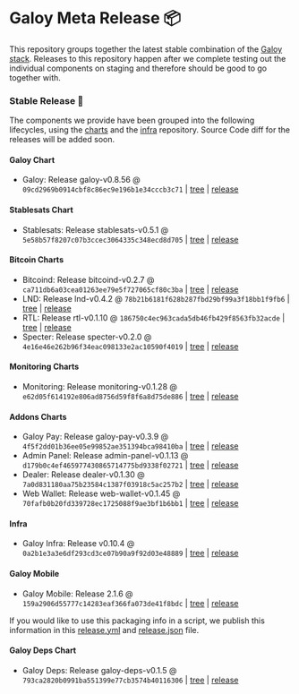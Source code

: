 # Galoy Meta Release 📦

This repository groups together the latest stable combination of the [Galoy stack](https://github.com/GaloyMoney/awesome-galoy#tech-components). 
Releases to this repository happen after we complete testing out the individual components on staging and therefore should be good to go together with.

### Stable Release 🎉

The components we provide have been grouped into the following lifecycles, using the [charts](https://github.com/GaloyMoney/charts) and the [infra](https://github.com/GaloyMoney/galoy-infra) repository. 
Source Code diff for the releases will be added soon.

#### Galoy Chart
- Galoy: Release galoy-v0.8.56 @ `09cd2969b0914cbf8c86ec9e196b1e34cccb3c71` | [tree](https://github.com/GaloyMoney/charts/tree/09cd2969b0914cbf8c86ec9e196b1e34cccb3c71/charts/galoy) | [release](https://github.com/GaloyMoney/charts/releases/tag/galoy-v0.8.56)

#### Stablesats Chart
- Stablesats: Release stablesats-v0.5.1 @ `5e58b57f8207c07b3ccec3064335c348ecd8d705` | [tree](https://github.com/GaloyMoney/charts/tree/5e58b57f8207c07b3ccec3064335c348ecd8d705/charts/stablesats) | [release](https://github.com/GaloyMoney/charts/releases/tag/stablesats-v0.5.1)

#### Bitcoin Charts
- Bitcoind: Release bitcoind-v0.2.7 @ `ca711db6a03cea01263ee79e5f727065cf80c3ba` | [tree](https://github.com/GaloyMoney/charts/tree/ca711db6a03cea01263ee79e5f727065cf80c3ba/charts/bitcoind) | [release](https://github.com/GaloyMoney/charts/releases/tag/bitcoind-v0.2.7)
- LND: Release lnd-v0.4.2 @ `78b21b6181f628b287fbd29bf99a3f18bb1f9fb6` | [tree](https://github.com/GaloyMoney/charts/tree/78b21b6181f628b287fbd29bf99a3f18bb1f9fb6/charts/lnd) | [release](https://github.com/GaloyMoney/charts/releases/tag/lnd-v0.4.2)
- RTL: Release rtl-v0.1.10 @ `186750c4ec963cada5db46fb429f8563fb32acde` | [tree](https://github.com/GaloyMoney/charts/tree/186750c4ec963cada5db46fb429f8563fb32acde/charts/rtl) | [release](https://github.com/GaloyMoney/charts/releases/tag/rtl-v0.1.10)
- Specter: Release specter-v0.2.0 @ `4e16e46e262b96f34eac098133e2ac10590f4019` | [tree](https://github.com/GaloyMoney/charts/tree/4e16e46e262b96f34eac098133e2ac10590f4019/charts/specter) | [release](https://github.com/GaloyMoney/charts/releases/tag/specter-v0.2.0)

#### Monitoring Charts
- Monitoring: Release monitoring-v0.1.28 @ `e62d05f614192e806ad8756d59f8f6a8d75de886` | [tree](https://github.com/GaloyMoney/charts/tree/e62d05f614192e806ad8756d59f8f6a8d75de886/charts/monitoring) | [release](https://github.com/GaloyMoney/charts/releases/tag/monitoring-v0.1.28)

#### Addons Charts
- Galoy Pay: Release galoy-pay-v0.3.9 @ `4f5f2dd01b36ee05e99852ae351394bca98410ba` | [tree](https://github.com/GaloyMoney/charts/tree/4f5f2dd01b36ee05e99852ae351394bca98410ba/charts/galoy-pay) | [release](https://github.com/GaloyMoney/charts/releases/tag/galoy-pay-v0.3.9)
- Admin Panel: Release admin-panel-v0.1.13 @ `d179b0c4ef465977430865714775bd9338f02721` | [tree](https://github.com/GaloyMoney/charts/tree/d179b0c4ef465977430865714775bd9338f02721/charts/admin-panel) | [release](https://github.com/GaloyMoney/charts/releases/tag/admin-panel-v0.1.13)
- Dealer: Release dealer-v0.1.30 @ `7a0d831180aa75b23584c1387f03918c5ac257b2` | [tree](https://github.com/GaloyMoney/charts/tree/7a0d831180aa75b23584c1387f03918c5ac257b2/charts/dealer) | [release](https://github.com/GaloyMoney/charts/releases/tag/dealer-v0.1.30)
- Web Wallet: Release web-wallet-v0.1.45 @ `70fafb0b20fd339728ec1725088f9ae3bf1b6bb1` | [tree](https://github.com/GaloyMoney/charts/tree/70fafb0b20fd339728ec1725088f9ae3bf1b6bb1/charts/web-wallet) | [release](https://github.com/GaloyMoney/charts/releases/tag/web-wallet-v0.1.45)

#### Infra

- Galoy Infra: Release v0.10.4 @ `0a2b1e3a3e6df293cd3ce07b90a9f92d03e48889` | [tree](https://github.com/GaloyMoney/galoy-infra/tree/0a2b1e3a3e6df293cd3ce07b90a9f92d03e48889) | [release](https://github.com/GaloyMoney/galoy-infra/releases/tag/v0.10.4)

#### Galoy Mobile

- Galoy Mobile: Release 2.1.6 @ `159a2906d55777c14283eaf366fa073de41f8bdc` | [tree](https://github.com/GaloyMoney/galoy-mobile/tree/159a2906d55777c14283eaf366fa073de41f8bdc) | [release](https://github.com/GaloyMoney/galoy-mobile/releases/tag/2.1.6)

If you would like to use this packaging info in a script, we publish this information in this [release.yml](./release.yml) and [release.json](./release.json) file.

#### Galoy Deps Chart
- Galoy Deps: Release galoy-deps-v0.1.5 @ `793ca2820b0991ba551399e77cb3574b40116306` | [tree](https://github.com/GaloyMoney/charts/tree/793ca2820b0991ba551399e77cb3574b40116306/charts/galoy-deps) | [release](https://github.com/GaloyMoney/charts/releases/tag/galoy-deps-v0.1.5)

